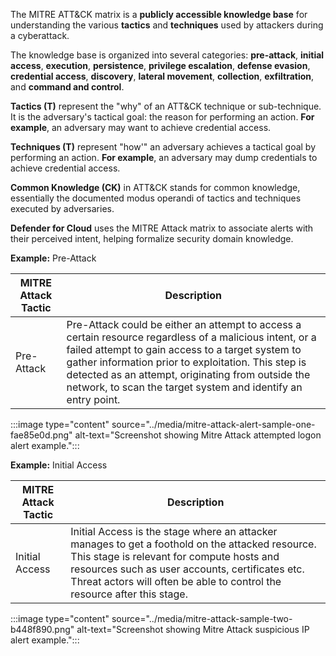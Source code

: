 The MITRE ATT&CK matrix is a **publicly accessible knowledge base** for understanding the various **tactics** and **techniques** used by attackers during a cyberattack.

The knowledge base is organized into several categories: **pre-attack**, **initial access**, **execution**, **persistence**, **privilege escalation**, **defense evasion**, **credential access**, **discovery**, **lateral movement**, **collection**, **exfiltration**, and **command and control**.

**Tactics (T)** represent the "why" of an ATT&CK technique or sub-technique. It is the adversary's tactical goal: the reason for performing an action. **For example**, an adversary may want to achieve credential access.

**Techniques (T)** represent "how'" an adversary achieves a tactical goal by performing an action. **For example**, an adversary may dump credentials to achieve credential access.

**Common Knowledge (CK)** in ATT&CK stands for common knowledge, essentially the documented modus operandi of tactics and techniques executed by adversaries.

**Defender for Cloud** uses the MITRE Attack matrix to associate alerts with their perceived intent, helping formalize security domain knowledge.

**Example:** Pre-Attack<br>

| **MITRE Attack Tactic** | **Description**                                                                                                                                                                                                                                                                                                                           |
| ----------------------- | ----------------------------------------------------------------------------------------------------------------------------------------------------------------------------------------------------------------------------------------------------------------------------------------------------------------------------------------- |
| Pre-Attack              | Pre-Attack could be either an attempt to access a certain resource regardless of a malicious intent, or a failed attempt to gain access to a target system to gather information prior to exploitation. This step is detected as an attempt, originating from outside the network, to scan the target system and identify an entry point. |

:::image type="content" source="../media/mitre-attack-alert-sample-one-fae85e0d.png" alt-text="Screenshot showing Mitre Attack attempted logon alert example.":::


**Example:** Initial Access

| **MITRE Attack Tactic** | **Description**                                                                                                                                                                                                                                                              |
| ----------------------- | ---------------------------------------------------------------------------------------------------------------------------------------------------------------------------------------------------------------------------------------------------------------------------- |
| Initial Access          | Initial Access is the stage where an attacker manages to get a foothold on the attacked resource. This stage is relevant for compute hosts and resources such as user accounts, certificates etc. Threat actors will often be able to control the resource after this stage. |

:::image type="content" source="../media/mitre-attack-sample-two-b448f890.png" alt-text="Screenshot showing Mitre Attack suspicious IP alert example.":::
